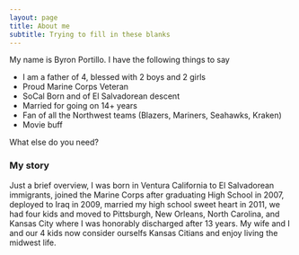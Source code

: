 ```yaml
---
layout: page
title: About me
subtitle: Trying to fill in these blanks
---
```


My name is Byron Portillo. I have the following things to say

- I am a father of 4, blessed with 2 boys and 2 girls
- Proud Marine Corps Veteran
- SoCal Born and of El Salvadorean descent
- Married for going on 14+ years
- Fan of all the Northwest teams (Blazers, Mariners, Seahawks, Kraken)
- Movie buff

What else do you need?

### My story

Just a brief overview, I was born in Ventura California to El Salvadorean immigrants, joined the Marine Corps after graduating High School in 2007, deployed to Iraq in 2009, married my high school sweet heart in 2011, we had four kids and moved to Pittsburgh, New Orleans, North Carolina, and Kansas City where I was honorably discharged after 13 years. My wife and I and our 4 kids now consider ourselfs Kansas Citians and enjoy living the midwest life. 
